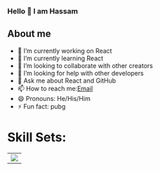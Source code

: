 ### Hello 👋 I am Hassam

## About me

- 🔭 I’m currently working on React
- 🌱 I’m currently learning React
- 👯 I’m looking to collaborate with other creators 
- 🤔 I’m looking for help with other developers
- 💬 Ask me about React and GitHub
- 📫 How to reach me:[Email](hassamahamd310@gmail.com)
- 😄 Pronouns: He/His/Him
- ⚡ Fun fact: pubg

# Skill Sets:

<table>
  <tr>
    <td>
      <img src="[https://www.vectorlogo.zone/logos/rsa/rsa-icon.svg](https://www.vectorlogo.zone/logos/rsa/rsa-ar21.svg)"/>
    </td>
  </tr>
</table>
